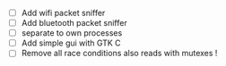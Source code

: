 - [ ] Add wifi packet sniffer
- [ ] Add bluetooth packet sniffer
- [ ] separate to own processes 
- [ ] Add simple gui with GTK C
- [ ] Remove all race conditions also reads with mutexes !